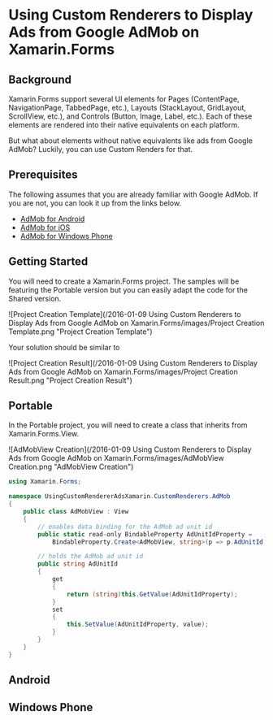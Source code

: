 # Using Custom Renderers to Display Ads from Google AdMob on Xamarin.Forms

## Background

Xamarin.Forms support several UI elements for Pages (ContentPage, NavigationPage, TabbedPage, etc.), Layouts (StackLayout, GridLayout, ScrollView, etc.), and Controls (Button, Image, Label, etc.). Each of these elements are rendered into their native equivalents on each platform.

But what about elements without native equivalents like ads from Google AdMob? Luckily, you can use Custom Renders for that.

## Prerequisites

The following assumes that you are already familiar with Google AdMob. If you are not, you can look it up from the links below.

- [AdMob for Android](https://developers.google.com/admob/android/start)
- [AdMob for iOS](https://developers.google.com/admob/ios/start)
- [AdMob for Windows Phone](https://developers.google.com/admob/wp/quick-start)

## Getting Started

You will need to create a Xamarin.Forms project. The samples will be featuring the Portable version but you can easily adapt the code for the Shared version.

![Project Creation Template](/2016-01-09 Using Custom Renderers to Display Ads from Google AdMob on Xamarin.Forms/images/Project Creation Template.png "Project Creation Template")

Your solution should be similar to

![Project Creation Result](/2016-01-09 Using Custom Renderers to Display Ads from Google AdMob on Xamarin.Forms/images/Project Creation Result.png "Project Creation Result")

## Portable

In the Portable project, you will need to create a class that inherits from Xamarin.Forms.View.

![AdMobView Creation](/2016-01-09 Using Custom Renderers to Display Ads from Google AdMob on Xamarin.Forms/images/AdMobView Creation.png "AdMobView Creation")

``` c#
using Xamarin.Forms;

namespace UsingCustomRendererAdsXamarin.CustomRenderers.AdMob
{
    public class AdMobView : View
    {
        // enables data binding for the AdMob ad unit id
        public static read-only BindableProperty AdUnitIdProperty = 
            BindableProperty.Create<AdMobView, string>(p => p.AdUnitId, "");

        // holds the AdMob ad unit id
        public string AdUnitId
        {
            get
            {
                return (string)this.GetValue(AdUnitIdProperty);
            }
            set
            {
                this.SetValue(AdUnitIdProperty, value);
            }
        }
    }
}
```

## Android

## Windows Phone